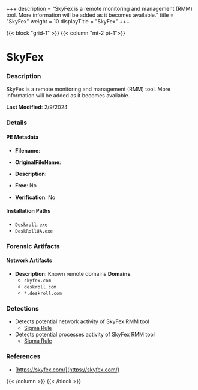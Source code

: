 +++
description = "SkyFex is a remote monitoring and management (RMM) tool. More information will be added as it becomes available."
title = "SkyFex"
weight = 10
displayTitle = "SkyFex"
+++


{{< block "grid-1" >}}
{{< column "mt-2 pt-1">}}

# SkyFex


### Description

SkyFex is a remote monitoring and management (RMM) tool. More information will be added as it becomes available.



**Last Modified**: 2/9/2024

### Details


#### PE Metadata
- **Filename**: 
- **OriginalFileName**: 
- **Description**: 


- **Free**: No

- **Verification**: No




#### Installation Paths
- `Deskroll.exe`
- `DeskRollUA.exe`

### Forensic Artifacts




#### Network Artifacts
- **Description**: Known remote domains  **Domains**:
    - `skyfex.com`
    - `deskroll.com`
    - `*.deskroll.com`


### Detections
- Detects potential network activity of SkyFex RMM tool
  - [Sigma Rule](https://github.com/magicsword-io/LOLRMM/blob/main/detections/sigma/skyfex_network_sigma.yml)
- Detects potential processes activity of SkyFex RMM tool
  - [Sigma Rule](https://github.com/magicsword-io/LOLRMM/blob/main/detections/sigma/skyfex_processes_sigma.yml)

### References
- [https://skyfex.com/](https://skyfex.com/)



{{< /column >}}
{{< /block >}}
